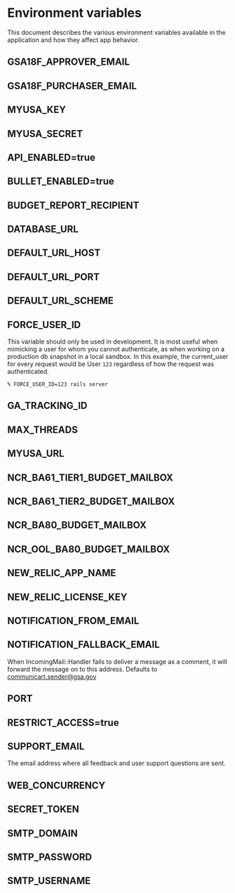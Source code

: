 # Environment variables

This document describes the various environment variables available in the application
and how they affect app behavior.

## GSA18F_APPROVER_EMAIL

## GSA18F_PURCHASER_EMAIL

## MYUSA_KEY

## MYUSA_SECRET

## API_ENABLED=true
## BULLET_ENABLED=true
## BUDGET_REPORT_RECIPIENT
## DATABASE_URL
## DEFAULT_URL_HOST
## DEFAULT_URL_PORT
## DEFAULT_URL_SCHEME

## FORCE_USER_ID

This variable should only be used in development. It is most useful when mimicking a user for whom you cannot authenticate, as when working on a production db snapshot in a local sandbox.
In this example, the current_user for every request would be User `123` regardless of how the request was authenticated.

```
% FORCE_USER_ID=123 rails server
```

## GA_TRACKING_ID
## MAX_THREADS
## MYUSA_URL
## NCR_BA61_TIER1_BUDGET_MAILBOX
## NCR_BA61_TIER2_BUDGET_MAILBOX
## NCR_BA80_BUDGET_MAILBOX
## NCR_OOL_BA80_BUDGET_MAILBOX
## NEW_RELIC_APP_NAME
## NEW_RELIC_LICENSE_KEY
## NOTIFICATION_FROM_EMAIL

## NOTIFICATION_FALLBACK_EMAIL

When IncomingMail::Handler fails to deliver a message as a comment, it will forward the message on to this address.
Defaults to communicart.sender@gsa.gov

## PORT
## RESTRICT_ACCESS=true

## SUPPORT_EMAIL

The email address where all feedback and user support questions are sent.

## WEB_CONCURRENCY

## SECRET_TOKEN
## SMTP_DOMAIN
## SMTP_PASSWORD
## SMTP_USERNAME
